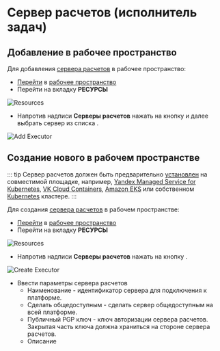 # Сервер расчетов (исполнитель задач)

## Добавление в рабочее пространство

Для добавления [сервера расчетов][1] в рабочее пространство:

- [Перейти](/docs/instructions/#переход-в-рабочее-пространство) в [рабочее пространство](/docs/desc/workspace.md)
- Перейти на вкладку **РЕСУРСЫ**

![Resources](/images/common/dashboard_user_workspace_resources_new.png)

- Напротив надписи <span class="iconify-inline" data-icon="mdi:server"></span> **Серверы расчетов** нажать на кнопку <span class="iconify-inline" data-icon="mdi:magnify"></span> <span class='iconify-inline' data-icon='ph:number-circle-one-fill' style="color: red"></span> и далее выбрать сервер из списка <span class='iconify-inline' data-icon='ph:number-circle-two-fill' style="color: red"></span>.

![Add Executor](/images/common/dashboard_user_workspace_resources_add_executor.png)

## Cоздание нового в рабочем пространстве

::: tip <span class='iconify' data-icon='mdi:information' style='color: #42b983; font-size: 24px;'></span>
Сервер расчетов должен быть предварительно [установлен][2] на совместимой площадке, например, [Yandex Managed Service for Kubernetes](https://cloud.yandex.com/en/services/managed-kubernetes), [VK Cloud Containers](https://mcs.mail.ru/containers/), [Amazon EKS](https://aws.amazon.com/eks/) или собственном [Kubernetes](https://kubernetes.io/) кластере.
:::

Для создания [сервера расчетов][1] в рабочем пространстве:

- [Перейти](/docs/instructions/#переход-в-рабочее-пространство) в [рабочее пространство](/docs/desc/workspace.md)
- Перейти на вкладку **РЕСУРСЫ**

![Resources](/images/common/dashboard_user_workspace_resources_new.png)

- Напротив надписи <span class="iconify-inline" data-icon="mdi:server"></span> **Серверы расчетов** нажать на кнопку <span class="iconify-inline" data-icon="mdi:plus"></span>.

![Create Executor](/images/common/dashboard_user_workspace_resources_create_executor.png)

- Ввести параметры сервера расчетов
  - Наименование - идентификатор сервера для подключения к платформе.
  - <span class="iconify-inline" data-icon="mdi:checkbox-marked" style="color: green"></span> Сделать общедоступным - сделать сервер общедоступным на всей платформе.
  - Публичный PGP ключ - ключ авторизации сервера расчетов. Закрытая часть ключа должна храниться на стороне сервера расчетов.
  - Описание

[1]: /docs/desc/executor.md
[2]: /docs/admin/#установка-сервера-расчетов
